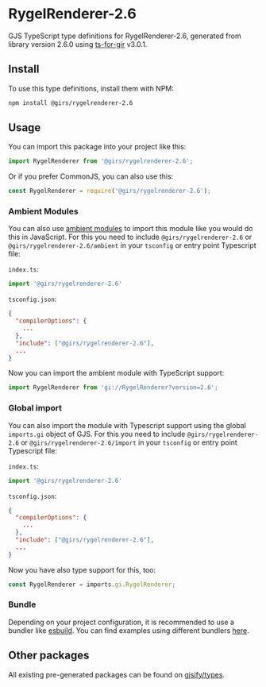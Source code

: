 
# RygelRenderer-2.6

GJS TypeScript type definitions for RygelRenderer-2.6, generated from library version 2.6.0 using [ts-for-gir](https://github.com/gjsify/ts-for-gir) v3.0.1.


## Install

To use this type definitions, install them with NPM:
```bash
npm install @girs/rygelrenderer-2.6
```

## Usage

You can import this package into your project like this:
```ts
import RygelRenderer from '@girs/rygelrenderer-2.6';
```

Or if you prefer CommonJS, you can also use this:
```ts
const RygelRenderer = require('@girs/rygelrenderer-2.6');
```

### Ambient Modules

You can also use [ambient modules](https://github.com/gjsify/ts-for-gir/tree/main/packages/cli#ambient-modules) to import this module like you would do this in JavaScript.
For this you need to include `@girs/rygelrenderer-2.6` or `@girs/rygelrenderer-2.6/ambient` in your `tsconfig` or entry point Typescript file:

`index.ts`:
```ts
import '@girs/rygelrenderer-2.6'
```

`tsconfig.json`:
```json
{
  "compilerOptions": {
    ...
  },
  "include": ["@girs/rygelrenderer-2.6"],
  ...
}
```

Now you can import the ambient module with TypeScript support: 

```ts
import RygelRenderer from 'gi://RygelRenderer?version=2.6';
```

### Global import

You can also import the module with Typescript support using the global `imports.gi` object of GJS.
For this you need to include `@girs/rygelrenderer-2.6` or `@girs/rygelrenderer-2.6/import` in your `tsconfig` or entry point Typescript file:

`index.ts`:
```ts
import '@girs/rygelrenderer-2.6'
```

`tsconfig.json`:
```json
{
  "compilerOptions": {
    ...
  },
  "include": ["@girs/rygelrenderer-2.6"],
  ...
}
```

Now you have also type support for this, too:

```ts
const RygelRenderer = imports.gi.RygelRenderer;
```

### Bundle

Depending on your project configuration, it is recommended to use a bundler like [esbuild](https://esbuild.github.io/). You can find examples using different bundlers [here](https://github.com/gjsify/ts-for-gir/tree/main/examples).

## Other packages

All existing pre-generated packages can be found on [gjsify/types](https://github.com/gjsify/types).

